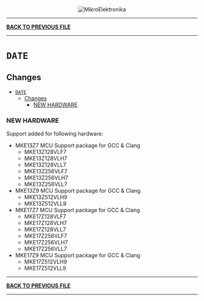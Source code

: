 <p align="center">
  <img src="http://www.mikroe.com/img/designs/beta/logo_small.png?raw=true" alt="MikroElektronika"/>
</p>

---

**[BACK TO PREVIOUS FILE](../changelog.md)**

---

# `DATE`

## Changes

- [`DATE`](#date)
  - [Changes](#changes)
    - [NEW HARDWARE](#new-hardware)

### NEW HARDWARE

Support added for following hardware:

+ MKE13Z7 MCU Support package for GCC & Clang
  + MKE13Z128VLF7
  + MKE13Z128VLH7
  + MKE13Z128VLL7
  + MKE13Z256VLF7
  + MKE13Z256VLH7
  + MKE13Z256VLL7
+ MKE13Z9 MCU Support package for GCC & Clang
  + MKE13Z512VLH9
  + MKE13Z512VLL9
+ MKE17Z7 MCU Support package for GCC & Clang
  + MKE17Z128VLF7
  + MKE17Z128VLH7
  + MKE17Z128VLL7
  + MKE17Z256VLF7
  + MKE17Z256VLH7
  + MKE17Z256VLL7
+ MKE17Z9 MCU Support package for GCC & Clang
  + MKE17Z512VLH9
  + MKE17Z512VLL9

---

**[BACK TO PREVIOUS FILE](../changelog.md)**

---
